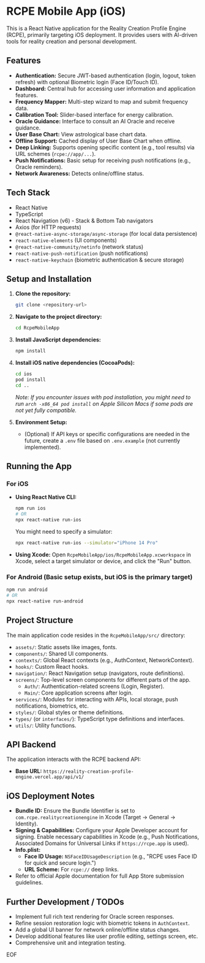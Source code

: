 # RCPE Mobile App (iOS)

This is a React Native application for the Reality Creation Profile Engine (RCPE), primarily targeting iOS deployment. It provides users with AI-driven tools for reality creation and personal development.

## Features

*   **Authentication:** Secure JWT-based authentication (login, logout, token refresh) with optional Biometric login (Face ID/Touch ID).
*   **Dashboard:** Central hub for accessing user information and application features.
*   **Frequency Mapper:** Multi-step wizard to map and submit frequency data.
*   **Calibration Tool:** Slider-based interface for energy calibration.
*   **Oracle Guidance:** Interface to consult an AI Oracle and receive guidance.
*   **User Base Chart:** View astrological base chart data.
*   **Offline Support:** Cached display of User Base Chart when offline.
*   **Deep Linking:** Supports opening specific content (e.g., tool results) via URL schemes (`rcpe://app/...`).
*   **Push Notifications:** Basic setup for receiving push notifications (e.g., Oracle reminders).
*   **Network Awareness:** Detects online/offline status.

## Tech Stack

*   React Native
*   TypeScript
*   React Navigation (v6) - Stack & Bottom Tab navigators
*   Axios (for HTTP requests)
*   `@react-native-async-storage/async-storage` (for local data persistence)
*   `react-native-elements` (UI components)
*   `@react-native-community/netinfo` (network status)
*   `react-native-push-notification` (push notifications)
*   `react-native-keychain` (biometric authentication & secure storage)

## Setup and Installation

1.  **Clone the repository:**
    ```bash
    git clone <repository-url>
    ```
2.  **Navigate to the project directory:**
    ```bash
    cd RcpeMobileApp
    ```
3.  **Install JavaScript dependencies:**
    ```bash
    npm install
    ```
4.  **Install iOS native dependencies (CocoaPods):**
    ```bash
    cd ios
    pod install
    cd ..
    ```
    *Note: If you encounter issues with pod installation, you might need to run `arch -x86_64 pod install` on Apple Silicon Macs if some pods are not yet fully compatible.*

5.  **Environment Setup:**
    *   (Optional) If API keys or specific configurations are needed in the future, create a `.env` file based on `.env.example` (not currently implemented).

## Running the App

### For iOS

*   **Using React Native CLI:**
    ```bash
    npm run ios
    # OR
    npx react-native run-ios
    ```
    You might need to specify a simulator:
    ```bash
    npx react-native run-ios --simulator="iPhone 14 Pro"
    ```
*   **Using Xcode:**
    Open `RcpeMobileApp/ios/RcpeMobileApp.xcworkspace` in Xcode, select a target simulator or device, and click the "Run" button.

### For Android (Basic setup exists, but iOS is the primary target)

```bash
npm run android
# OR
npx react-native run-android
```

## Project Structure

The main application code resides in the `RcpeMobileApp/src/` directory:

*   `assets/`: Static assets like images, fonts.
*   `components/`: Shared UI components.
*   `contexts/`: Global React contexts (e.g., AuthContext, NetworkContext).
*   `hooks/`: Custom React hooks.
*   `navigation/`: React Navigation setup (navigators, route definitions).
*   `screens/`: Top-level screen components for different parts of the app.
    *   `Auth/`: Authentication-related screens (Login, Register).
    *   `Main/`: Core application screens after login.
*   `services/`: Modules for interacting with APIs, local storage, push notifications, biometrics, etc.
*   `styles/`: Global styles or theme definitions.
*   `types/` (or `interfaces/`): TypeScript type definitions and interfaces.
*   `utils/`: Utility functions.

## API Backend

The application interacts with the RCPE backend API:
*   **Base URL:** `https://reality-creation-profile-engine.vercel.app/api/v1/`

## iOS Deployment Notes

*   **Bundle ID:** Ensure the Bundle Identifier is set to `com.rcpe.realitycreationengine` in Xcode (Target -> General -> Identity).
*   **Signing & Capabilities:** Configure your Apple Developer account for signing. Enable necessary capabilities in Xcode (e.g., Push Notifications, Associated Domains for Universal Links if `https://rcpe.app` is used).
*   **Info.plist:**
    *   **Face ID Usage:** `NSFaceIDUsageDescription` (e.g., "RCPE uses Face ID for quick and secure login.")
    *   **URL Scheme:** For `rcpe://` deep links.
*   Refer to official Apple documentation for full App Store submission guidelines.

## Further Development / TODOs

*   Implement full rich text rendering for Oracle screen responses.
*   Refine session restoration logic with biometric tokens in `AuthContext`.
*   Add a global UI banner for network online/offline status changes.
*   Develop additional features like user profile editing, settings screen, etc.
*   Comprehensive unit and integration testing.

EOF
